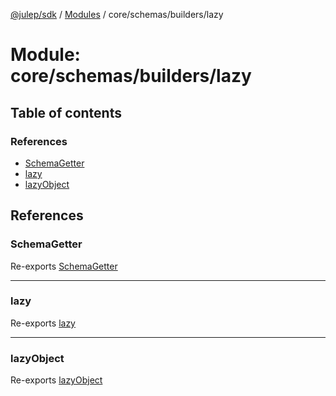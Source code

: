 [@julep/sdk](../README.md) / [Modules](../modules.md) / core/schemas/builders/lazy

# Module: core/schemas/builders/lazy

## Table of contents

### References

- [SchemaGetter](core_schemas_builders_lazy.md#schemagetter)
- [lazy](core_schemas_builders_lazy.md#lazy)
- [lazyObject](core_schemas_builders_lazy.md#lazyobject)

## References

### SchemaGetter

Re-exports [SchemaGetter](core_schemas_builders_lazy_lazy.md#schemagetter)

___

### lazy

Re-exports [lazy](core_schemas_builders_lazy_lazy.md#lazy)

___

### lazyObject

Re-exports [lazyObject](core_schemas_builders_lazy_lazyObject.md#lazyobject)
